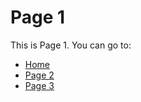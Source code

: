 # Page 1

This is Page 1. You can go to:

- [Home](./home.md)
- [Page 2](./page2.md)
- [Page 3](./page3.md)
